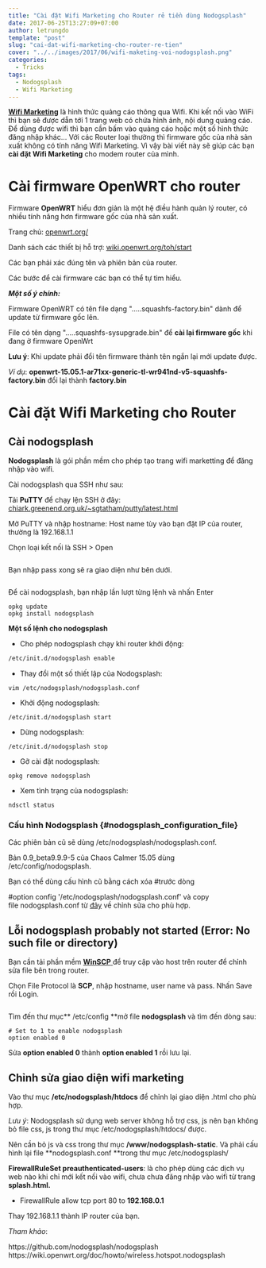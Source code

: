 ```yaml
---
title: "Cài đặt Wifi Marketing cho Router rẻ tiền dùng Nodogsplash"
date: 2017-06-25T13:27:09+07:00
author: letrungdo
template: "post"
slug: "cai-dat-wifi-marketing-cho-router-re-tien"
cover: "../../images/2017/06/wifi-maketing-voi-nodogsplash.png"
categories:
  - Tricks
tags:
  - Nodogsplash
  - Wifi Marketing
---
```


<a href="/tag/wifi-marketing/" target="_blank" rel="noopener"><strong>Wifi Marketing</strong></a> là hình thức quảng cáo thông qua Wifi. Khi kết nối vào WiFi thì bạn sẽ được dẫn tới 1 trang web có chứa hình ảnh, nội dung quảng cáo. Để dùng được wifi thì bạn cần bấm vào quảng cáo hoặc một số hình thức đăng nhập khác... Với các Router loại thường thì firmware gốc của nhà sản xuất không có tính năng Wifi Marketing. Vì vậy bài viết này sẽ giúp các bạn **cài đặt Wifi Marketing** cho modem router của mình.

# Cài firmware OpenWRT cho router

Firmware **OpenWRT** hiểu đơn giản là một hệ điều hành quản lý router, có nhiều tính năng hơn firmware gốc của nhà sản xuất.

Trang chủ: <a href="https://openwrt.org/" target="_blank" rel="noopener">openwrt.org/</a>

Danh sách các thiết bị hỗ trợ: <a href="https://wiki.openwrt.org/toh/start" target="_blank" rel="noopener">wiki.openwrt.org/toh/start</a>

Các bạn phải xác đúng tên và phiên bản của router.

Các bước để cài firmware các bạn có thể tự tìm hiểu.

_**Một số ý chính:**_

Firmware OpenWRT có tên file dạng ".....squashfs-factory.bin" dành để update từ firmware gốc lên.

File có tên dạng ".....squashfs-sysupgrade.bin" để **cài lại firmware gốc** khi đang ở firmware OpenWrt

**Lưu ý**: Khi update phải đổi tên firmware thành tên ngắn lại mới update được.

_Ví dụ_: **openwrt-15.05.1-ar71xx-generic-tl-wr941nd-v5-squashfs-factory.bin** đổi lại thành **factory.bin**

# Cài đặt Wifi Marketing cho Router

## Cài nodogsplash

**Nodogsplash** là gói phần mềm cho phép tạo trang wifi marketting để đăng nhập vào wifi.

Cài nodogsplash qua SSH như sau:

Tải **PuTTY** để chạy lện SSH ở đây: <a href="https://www.chiark.greenend.org.uk/~sgtatham/putty/latest.html" target="_blank" rel="noopener">chiark.greenend.org.uk/~sgtatham/putty/latest.html</a>

Mở PuTTY và nhập hostname: Host name tùy vào bạn đặt IP của router, thường là 192.168.1.1

Chọn loại kết nối là SSH > Open

<img class="aligncenter size-full" src="/media/2017/06/putty-login-router-ssh.png" alt="" />

Bạn nhập pass xong sẽ ra giao diện như bên dưới.

<img class="aligncenter size-full" src="/media/2017/06/root-openwrt.png" alt="" />

Để cài nodogsplash, bạn nhập lần lượt từng lệnh và nhấn Enter

```batch
opkg update
opkg install nodogsplash
```

**Một số lệnh cho nodogsplash**

- Cho phép nodogsplash chạy khi router khởi động:

```sh
/etc/init.d/nodogsplash enable
```

- Thay đổi một số thiết lập của Nodogsplash:

```batch
vim /etc/nodogsplash/nodogsplash.conf
```

- Khởi động nodogsplash:

```batch
/etc/init.d/nodogsplash start
```

- Dừng nodogsplash:

```batch
/etc/init.d/nodogsplash stop
```

- Gỡ cài đặt nodogsplash:

```batch
opkg remove nodogsplash
```

- Xem tình trạng của nodogsplash:

```batch
ndsctl status
```

### Cấu hình Nodogsplash {#nodogsplash_configuration_file}

Các phiên bản cũ sẽ dùng /etc/nodogsplash/nodogsplash.conf.

Bản 0.9_beta9.9.9-5 của Chaos Calmer 15.05 dùng /etc/config/nodogsplash.

<div>
  <p>
    Bạn có thể dùng cấu hình cũ bằng cách xóa #trước dòng
  </p>
  
  <p>
    #option config '/etc/nodogsplash/nodogsplash.conf' và copy file nodogsplash.conf từ <a href="https://github.com/nodogsplash/nodogsplash/blob/master/resources/nodogsplash.conf" target="_blank" rel="noopener">đây</a> về chỉnh sửa cho phù hợp.
  </p>
</div>

## Lỗi nodogsplash probably not started (Error: No such file or directory)

Bạn cần tải phần mềm <a href="https://winscp.net/eng/download.php" target="_blank" rel="noopener"><strong>WinSCP</strong> </a>để truy cập vào host trên router để chỉnh sửa file bên trong router.

Chọn File Protocol là **SCP**, nhập hostname, user name và pass. Nhấn Save rồi Login.

<img class="aligncenter size-full" src="/media/2017/06/login-router.png" alt="" />

Tìm đến thư mục** /etc/config **mở file **nodogsplash** và tìm đến dòng sau:

```batch
# Set to 1 to enable nodogsplash
option enabled 0
```

Sửa **option enabled 0** thành **option enabled 1** rồi lưu lại.

## Chỉnh sửa giao diện wifi marketing

Vào thư mục **/etc/nodogsplash/htdocs** để chỉnh lại giao diện .html cho phù hợp.

_Lưu ý_: Nodogsplash sử dụng web server không hỗ trợ css, js nên bạn không bỏ file css, js trong thư mục /etc/nodogsplash/htdocs/ được.

Nên cần bỏ js và css trong thư mục **/www/nodogsplash-static**. Và phải cấu hình lại file **nodogsplash.conf **trong thư mục /etc/nodogsplash/

**FirewallRuleSet preauthenticated-users**: là cho phép dùng các dịch vụ web nào khi chỉ mới kết nối vào wifi, chưa chưa đăng nhập vào wifi từ trang **splash.html.**

- FirewallRule allow tcp port 80 to **192.168.0.1**

Thay 192.168.1.1 thành IP router của bạn.

_Tham khảo_:

<div id="crayon-594f4b607972d829043135" class="crayon-syntax crayon-theme-vs2012 crayon-font-droid-sans-mono crayon-os-pc print-yes notranslate crayon-wrapped" data-settings=" minimize scroll-always wrap">
  https://github.com/nodogsplash/nodogsplash
</div>

<div data-settings=" minimize scroll-always wrap">
  https://wiki.openwrt.org/doc/howto/wireless.hotspot.nodogsplash
</div>
